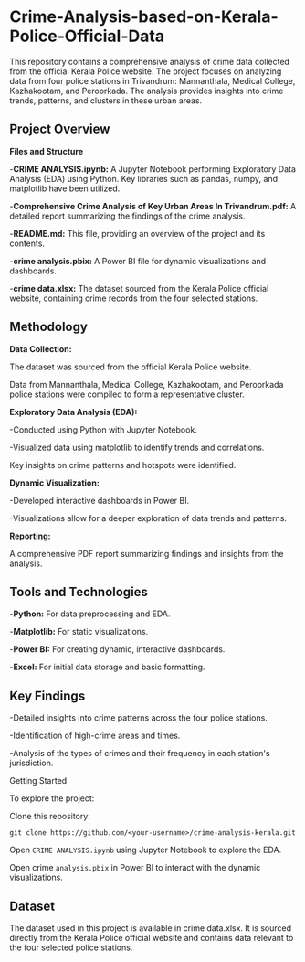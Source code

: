 # Crime-Analysis-based-on-Kerala-Police-Official-Data
This repository contains a comprehensive analysis of crime data collected from the official Kerala Police website. The project focuses on analyzing data from four police stations in Trivandrum: Mannanthala, Medical College, Kazhakootam, and Peroorkada. The analysis provides insights into crime trends, patterns, and clusters in these urban areas.

## Project Overview

**Files and Structure**

-**CRIME ANALYSIS.ipynb:** A Jupyter Notebook performing Exploratory Data Analysis (EDA) using Python. Key libraries such as pandas, numpy, and matplotlib have been utilized.

-**Comprehensive Crime Analysis of Key Urban Areas In Trivandrum.pdf:** A detailed report summarizing the findings of the crime analysis.

-**README.md:** This file, providing an overview of the project and its contents.

-**crime analysis.pbix:** A Power BI file for dynamic visualizations and dashboards.

-**crime data.xlsx:** The dataset sourced from the Kerala Police official website, containing crime records from the four selected stations.

## Methodology

**Data Collection:**

The dataset was sourced from the official Kerala Police website.

Data from Mannanthala, Medical College, Kazhakootam, and Peroorkada police stations were compiled to form a representative cluster.

**Exploratory Data Analysis (EDA):**

-Conducted using Python with Jupyter Notebook.

-Visualized data using matplotlib to identify trends and correlations.

Key insights on crime patterns and hotspots were identified.

**Dynamic Visualization:**

-Developed interactive dashboards in Power BI.

-Visualizations allow for a deeper exploration of data trends and patterns.

**Reporting:**

A comprehensive PDF report summarizing findings and insights from the analysis.

## Tools and Technologies

-**Python:** For data preprocessing and EDA.

-**Matplotlib:** For static visualizations.

-**Power BI:** For creating dynamic, interactive dashboards.

-**Excel:** For initial data storage and basic formatting.

## Key Findings

-Detailed insights into crime patterns across the four police stations.

-Identification of high-crime areas and times.

-Analysis of the types of crimes and their frequency in each station's jurisdiction.

Getting Started

To explore the project:

Clone this repository:
```
git clone https://github.com/<your-username>/crime-analysis-kerala.git

```

Open ``` CRIME ANALYSIS.ipynb ``` using Jupyter Notebook to explore the EDA.

Open crime ```analysis.pbix``` in Power BI to interact with the dynamic visualizations.

## Dataset

The dataset used in this project is available in crime data.xlsx. It is sourced directly from the Kerala Police official website and contains data relevant to the four selected police stations.
